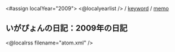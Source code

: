 <#assign localYear="2009">
<@localyearlist /> / [keyword](../keyword/index.html) / [memo](../memo/index.html)

## いがぴょんの日記：2009年の日記

<@localrss filename="atom.xml" />

